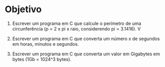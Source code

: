# Objetivo

1. Escrever um programa em C que calcule o perímetro de uma circunferência (p = 2 x pi x raio, considerendo pi = 3.1416). V

2. Escrever um programa em C que converta um número x de segundos em horas, minutos e segundos.

3. Escrever um programa em C que converta um valor em Gigabytes em bytes (1Gb = 1024^3 bytes).
